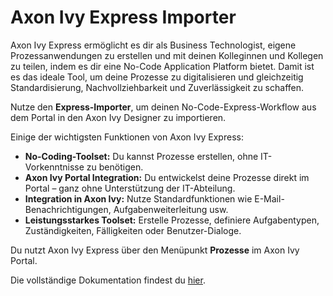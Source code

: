 # Axon Ivy Express Importer

Axon Ivy Express ermöglicht es dir als Business Technologist, eigene Prozessanwendungen zu erstellen und mit deinen Kolleginnen und Kollegen zu teilen, indem es dir eine No-Code Application Platform bietet. Damit ist es das ideale Tool, um deine Prozesse zu digitalisieren und gleichzeitig Standardisierung, Nachvollziehbarkeit und Zuverlässigkeit zu schaffen.

Nutze den **Express-Importer**, um deinen No-Code-Express-Workflow aus dem Portal in den Axon Ivy Designer zu importieren.

Einige der wichtigsten Funktionen von Axon Ivy Express:

- **No-Coding-Toolset:** Du kannst Prozesse erstellen, ohne IT-Vorkenntnisse zu benötigen.  
- **Axon Ivy Portal Integration:** Du entwickelst deine Prozesse direkt im Portal – ganz ohne Unterstützung der IT-Abteilung.  
- **Integration in Axon Ivy:** Nutze Standardfunktionen wie E-Mail-Benachrichtigungen, Aufgabenweiterleitung usw.  
- **Leistungsstarkes Toolset:** Erstelle Prozesse, definiere Aufgabentypen, Zuständigkeiten, Fälligkeiten oder Benutzer-Dialoge.  

Du nutzt Axon Ivy Express über den Menüpunkt **Prozesse** im Axon Ivy Portal.

Die vollständige Dokumentation findest du [hier](https://developer.axonivy.com/doc/9/).

